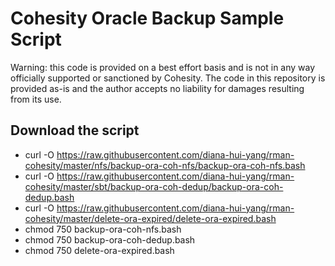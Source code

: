 # Cohesity Oracle Backup Sample Script
Warning: this code is provided on a best effort basis and is not in any way officially supported or sanctioned by Cohesity. The code in this repository is provided as-is and the author accepts no liability for damages resulting from its use.

## Download the script

- curl -O https://raw.githubusercontent.com/diana-hui-yang/rman-cohesity/master/nfs/backup-ora-coh-nfs/backup-ora-coh-nfs.bash
- curl -O https://raw.githubusercontent.com/diana-hui-yang/rman-cohesity/master/sbt/backup-ora-coh-dedup/backup-ora-coh-dedup.bash
- curl -O https://raw.githubusercontent.com/diana-hui-yang/rman-cohesity/master/delete-ora-expired/delete-ora-expired.bash
- chmod 750 backup-ora-coh-nfs.bash
- chmod 750 backup-ora-coh-dedup.bash
- chmod 750 delete-ora-expired.bash

